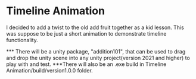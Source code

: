 # Timeline Animation

I decided to add a twist to the old add fruit together as a kid lesson. This was suppose to be just a short animation to demonstrate timeline functionality. 


*** There will be a unity package, "addition101", that can be used to drag and drop the unity scene into any unity project(version 2021 and higher) to play with and test.
***There will also be an .exe build in Timeline Animation/build/version1.0.0 folder.
